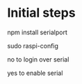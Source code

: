 # Initial steps
npm install serialport

sudo raspi-config

no to login over serial

yes to enable serial
